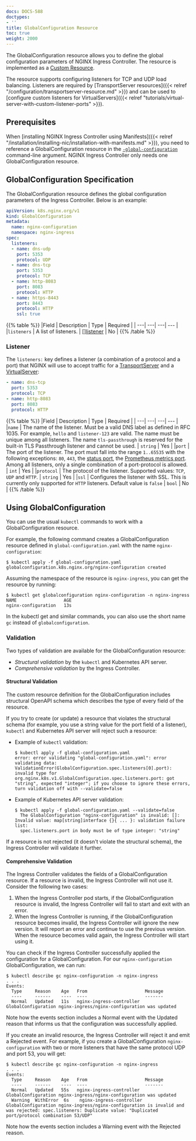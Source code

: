 ```yaml
---
docs: DOCS-588
doctypes:
- ''
title: GlobalConfiguration Resource
toc: true
weight: 2000
---
```


The GlobalConfiguration resource allows you to define the global configuration parameters of NGINX Ingress Controller. The resource is implemented as a [Custom Resource](https://kubernetes.io/docs/concepts/extend-kubernetes/api-extension/custom-resources/).

The resource supports configuring listeners for TCP and UDP load balancing. Listeners are required by [TransportServer resources]({{< relref "/configuration/transportserver-resource.md" >}}) and
can be used to [configure custom listeners for VirtualServers]({{< relref "tutorials/virtual-server-with-custom-listener-ports" >}}).

## Prerequisites

When [installing NGINX Ingress Controller using Manifests]({{< relref "/installation/installing-nic/installation-with-manifests.md" >}}), you need to reference a GlobalConfiguration resource in the [`-global-configuration`](/nginx-ingress-controller/configuration/global-configuration/command-line-arguments#cmdoption-global-configuration) command-line argument. NGINX Ingress Controller only needs one GlobalConfiguration resource.

## GlobalConfiguration Specification

The GlobalConfiguration resource defines the global configuration parameters of the Ingress Controller. Below is an example:

```yaml
apiVersion: k8s.nginx.org/v1
kind: GlobalConfiguration
metadata:
  name: nginx-configuration
  namespace: nginx-ingress
spec:
  listeners:
  - name: dns-udp
    port: 5353
    protocol: UDP
  - name: dns-tcp
    port: 5353
    protocol: TCP
  - name: http-8083
    port: 8083
    protocol: HTTP
  - name: https-8443
    port: 8443
    protocol: HTTP
    ssl: true
```

{{% table %}}
|Field | Description | Type | Required |
| ---| ---| ---| --- |
|``listeners`` | A list of listeners. | [[]listener](#listener) | No |
{{% /table %}}

### Listener

The `listeners:` key defines a listener (a combination of a protocol and a port) that NGINX will use to accept traffic for a [TransportServer](/nginx-ingress-controller/configuration/transportserver-resource) and a [VirtualServer](nginx-ingress-controller/configuration/virtualserver-and-virtualserverroute-resources):

```yaml
- name: dns-tcp
  port: 5353
  protocol: TCP
- name: http-8083
  port: 8083
  protocol: HTTP
```

{{% table %}}
|Field | Description | Type | Required |
| ---| ---| ---| --- |
|``name`` | The name of the listener. Must be a valid DNS label as defined in RFC 1035. For example, ``hello`` and ``listener-123`` are valid. The name must be unique among all listeners. The name ``tls-passthrough`` is reserved for the built-in TLS Passthrough listener and cannot be used. | ``string`` | Yes |
|``port`` | The port of the listener. The port must fall into the range ``1..65535`` with the following exceptions: ``80``, ``443``, the [status port](/nginx-ingress-controller/logging-and-monitoring/status-page), the [Prometheus metrics port](/nginx-ingress-controller/logging-and-monitoring/prometheus). Among all listeners, only a single combination of a port-protocol is allowed. | ``int`` | Yes |
|``protocol`` | The protocol of the listener. Supported values: ``TCP``, ``UDP`` and ``HTTP``. | ``string`` | Yes |
|``ssl`` | Configures the listener with SSL. This is currently only supported for ``HTTP`` listeners. Default value is ``false`` | ``bool`` | No |
{{% /table %}}

## Using GlobalConfiguration

You can use the usual `kubectl` commands to work with a GlobalConfiguration resource.

For example, the following command creates a GlobalConfiguration resource defined in `global-configuration.yaml` with the name `nginx-configuration`:

```
$ kubectl apply -f global-configuration.yaml
globalconfiguration.k8s.nginx.org/nginx-configuration created
```

Assuming the namespace of the resource is `nginx-ingress`, you can get the resource by running:

```
$ kubectl get globalconfiguration nginx-configuration -n nginx-ingress
NAME                  AGE
nginx-configuration   13s
```

In the kubectl get and similar commands, you can also use the short name `gc` instead of `globalconfiguration`.

### Validation

Two types of validation are available for the GlobalConfiguration resource:

- *Structural validation* by the `kubectl` and Kubernetes API server.
- *Comprehensive validation* by the Ingress Controller.

#### Structural Validation

The custom resource definition for the GlobalConfiguration includes structural OpenAPI schema which describes the type of every field of the resource.

If you try to create (or update) a resource that violates the structural schema (for example, you use a string value for the port field of a listener), `kubectl` and Kubernetes API server will reject such a resource:

- Example of `kubectl` validation:

    ```
    $ kubectl apply -f global-configuration.yaml
    error: error validating "global-configuration.yaml": error validating data: ValidationError(GlobalConfiguration.spec.listeners[0].port): invalid type for org.nginx.k8s.v1.GlobalConfiguration.spec.listeners.port: got "string", expected "integer"; if you choose to ignore these errors, turn validation off with --validate=false
    ```

- Example of Kubernetes API server validation:

    ```
    $ kubectl apply -f global-configuration.yaml --validate=false
      The GlobalConfiguration "nginx-configuration" is invalid: []: Invalid value: map[string]interface {}{ ... }: validation failure list:
      spec.listeners.port in body must be of type integer: "string"
    ```

If a resource is not rejected (it doesn't violate the structural schema), the Ingress Controller will validate it further.

#### Comprehensive Validation

The Ingress Controller validates the fields of a GlobalConfiguration resource. If a resource is invalid, the Ingress Controller will not use it. Consider the following two cases:

1. When the Ingress Controller pod starts, if the GlobalConfiguration resource is invalid, the Ingress Controller will fail to start and exit with an error.
1. When the Ingress Controller is running, if the GlobalConfiguration resource becomes invalid, the Ingress Controller will ignore the new version. It will report an error and continue to use the previous version. When the resource becomes valid again, the Ingress Controller will start using it.

You can check if the Ingress Controller successfully applied the configuration for a GlobalConfiguration. For our  `nginx-configuration` GlobalConfiguration, we can run:

```
$ kubectl describe gc nginx-configuration -n nginx-ingress
. . .
Events:
  Type     Reason    Age   From                      Message
  ----     ------    ----  ----                      -------
  Normal   Updated   11s   nginx-ingress-controller  GlobalConfiguration nginx-ingress/nginx-configuration was updated
```

Note how the events section includes a Normal event with the Updated reason that informs us that the configuration was successfully applied.

If you create an invalid resource, the Ingress Controller will reject it and emit a Rejected event. For example, if you create a GlobalConfiguration `nginx-configuration` with two or more listeners that have the same protocol UDP and port 53, you will get:

```
$ kubectl describe gc nginx-configuration -n nginx-ingress
. . .
Events:
  Type     Reason    Age   From                      Message
  ----     ------    ----  ----                      -------
  Normal   Updated   55s   nginx-ingress-controller  GlobalConfiguration nginx-ingress/nginx-configuration was updated
  Warning  WithError  6s    nginx-ingress-controller  GlobalConfiguration nginx-ingress/nginx-configuration is invalid and was rejected: spec.listeners: Duplicate value: "Duplicated port/protocol combination 53/UDP"
```

Note how the events section includes a Warning event with the Rejected reason.
